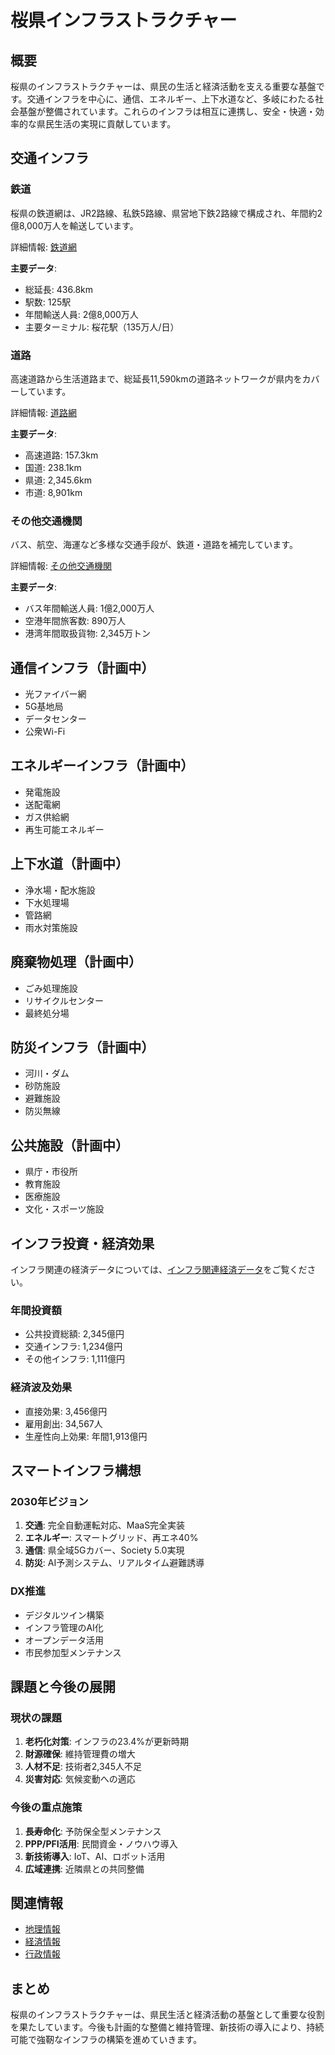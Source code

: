 # 桜県インフラストラクチャー

## 概要
桜県のインフラストラクチャーは、県民の生活と経済活動を支える重要な基盤です。交通インフラを中心に、通信、エネルギー、上下水道など、多岐にわたる社会基盤が整備されています。これらのインフラは相互に連携し、安全・快適・効率的な県民生活の実現に貢献しています。

## 交通インフラ

### 鉄道
桜県の鉄道網は、JR2路線、私鉄5路線、県営地下鉄2路線で構成され、年間約2億8,000万人を輸送しています。

詳細情報: [鉄道網](./railways.md)

**主要データ**:
- 総延長: 436.8km
- 駅数: 125駅
- 年間輸送人員: 2億8,000万人
- 主要ターミナル: 桜花駅（135万人/日）

### 道路
高速道路から生活道路まで、総延長11,590kmの道路ネットワークが県内をカバーしています。

詳細情報: [道路網](./roads.md)

**主要データ**:
- 高速道路: 157.3km
- 国道: 238.1km
- 県道: 2,345.6km
- 市道: 8,901km

### その他交通機関
バス、航空、海運など多様な交通手段が、鉄道・道路を補完しています。

詳細情報: [その他交通機関](./transportation.md)

**主要データ**:
- バス年間輸送人員: 1億2,000万人
- 空港年間旅客数: 890万人
- 港湾年間取扱貨物: 2,345万トン

## 通信インフラ（計画中）
- 光ファイバー網
- 5G基地局
- データセンター
- 公衆Wi-Fi

## エネルギーインフラ（計画中）
- 発電施設
- 送配電網
- ガス供給網
- 再生可能エネルギー

## 上下水道（計画中）
- 浄水場・配水施設
- 下水処理場
- 管路網
- 雨水対策施設

## 廃棄物処理（計画中）
- ごみ処理施設
- リサイクルセンター
- 最終処分場

## 防災インフラ（計画中）
- 河川・ダム
- 砂防施設
- 避難施設
- 防災無線

## 公共施設（計画中）
- 県庁・市役所
- 教育施設
- 医療施設
- 文化・スポーツ施設

## インフラ投資・経済効果

インフラ関連の経済データについては、[インフラ関連経済データ](../economy/infrastructure-economy.md)をご覧ください。

### 年間投資額
- 公共投資総額: 2,345億円
- 交通インフラ: 1,234億円
- その他インフラ: 1,111億円

### 経済波及効果
- 直接効果: 3,456億円
- 雇用創出: 34,567人
- 生産性向上効果: 年間1,913億円

## スマートインフラ構想

### 2030年ビジョン
1. **交通**: 完全自動運転対応、MaaS完全実装
2. **エネルギー**: スマートグリッド、再エネ40%
3. **通信**: 県全域5Gカバー、Society 5.0実現
4. **防災**: AI予測システム、リアルタイム避難誘導

### DX推進
- デジタルツイン構築
- インフラ管理のAI化
- オープンデータ活用
- 市民参加型メンテナンス

## 課題と今後の展開

### 現状の課題
1. **老朽化対策**: インフラの23.4%が更新時期
2. **財源確保**: 維持管理費の増大
3. **人材不足**: 技術者2,345人不足
4. **災害対応**: 気候変動への適応

### 今後の重点施策
1. **長寿命化**: 予防保全型メンテナンス
2. **PPP/PFI活用**: 民間資金・ノウハウ導入
3. **新技術導入**: IoT、AI、ロボット活用
4. **広域連携**: 近隣県との共同整備

## 関連情報
- [地理情報](../geography/overview.md)
- [経済情報](../economy/overview.md)
- [行政情報](../government/administration.md)

## まとめ
桜県のインフラストラクチャーは、県民生活と経済活動の基盤として重要な役割を果たしています。今後も計画的な整備と維持管理、新技術の導入により、持続可能で強靭なインフラの構築を進めていきます。
